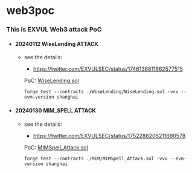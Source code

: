 # web3poc


### This is EXVUL Web3 attack PoC 

- #### 20240112 WiseLending  ATTACK 
  - see the details:
    -  https://twitter.com/EXVULSEC/status/1746138811862577515
    
    PoC: [WiseLending.sol](./WiseLending/WiseLending.sol)
    ```
    forge test --contracts ./WiseLending/WiseLending.sol -vvv --evm-version shanghai
    ```


- #### 20240130 MIM_SPELL  ATTACK 
  - see the details:
    -  https://twitter.com/EXVULSEC/status/1752288206211690578
    
    PoC: [MIMSpell_Attack.sol](./MIM/MIMSpell_Attack.sol)
    ```
    forge test --contracts ./MIM/MIMSpell_Attack.sol -vvv --evm-version shanghai
    ```
